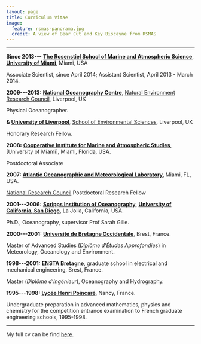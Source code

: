 ```yaml
---
layout: page
title: Curriculum Vitae
image:
  feature: rsmas-panorama.jpg
  credit: A view of Bear Cut and Key Biscayne from RSMAS
---
```


- - -

**Since 2013---** [**The Rosenstiel School of Marine and Atmospheric Science**], [**University of Miami**], Miami, USA

Associate Scientist, since April 2014; Assistant Scientist, April 2013 - March 2014.

**2009---2013:** [**National Oceanography Centre**], [Natural Environment Research Council], Liverpool, UK

Physical Oceanographer.

**&** [**University of Liverpool**], [School of Environmental Sciences], Liverpool, UK

Honorary Research Fellow.

**2008:** [**Cooperative Institute for Marine and Atmospheric Studies**], [University of Miami], Miami, Florida, USA.

Postdoctoral Associate

**2007:** [**Atlantic Oceanographic and Meteorological Laboratory**], Miami, FL, USA.

[National Research Council] Postdoctoral Research Fellow

**2001---2006:** [**Scripps Institution of Oceanography**], [**University of California, San Diego**], La Jolla, California, USA.

Ph.D., Oceanography, supervisor Prof Sarah Gille.

**2000---2001:** [**Université de Bretagne Occidentale**], Brest, France.

Master of Advanced Studies (*Diplôme d’Études Approfondies*) in Meteorology, Oceanology and Environment.

**1998---2001:** [**ENSTA Bretagne**], graduate school in electrical and mechanical engineering, Brest, France.

Master (*Diplôme d’Ingénieur*), Oceanography and Hydrography.

**1995---1998:** [**Lycée Henri Poincaré**], Nancy, France.

Undergraduate preparation in advanced mathematics, physics and chemistry for the competition entrance examination to French graduate engineering schools, 1995-1998.

- - -

My full cv can be find [here](latest-cv.pdf).

[**The Rosenstiel School of Marine and Atmospheric Science**]: http://www.rsmas.miami.edu
[**University of Miami**]: http://www.miami.edu
[**National Oceanography Centre**]: http://www.noc.ac.uk/
[Natural Environment Research Council]: www.nerc.ac.uk
[**University of Liverpool**]: http://www.liv.ac.uk/
[School of Environmental Sciences]: http://www.liv.ac.uk/environmental-sciences/
[**Cooperative Institute for Marine and Atmospheric Studies**]: http://cimas.rsmas.miami.edu
[**Atlantic Oceanographic and Meteorological Laboratory**]: http://www.aoml.noaa.gov
[National Research Council]: http://www.nationalacademies.org/nrc/
[**Scripps Institution of Oceanography**]: http://www.sio.ucsd.edu
[**University of California, San Diego**]: http://www.ucsd.edu
[**Université de Bretagne Occidentale**]: http://www.univ-brest.fr/
[**ENSTA Bretagne**]: http://www.ensta-bretagne.fr/
[**Lycée Henri Poincaré**]: http://www3.ac-nancy-metz.fr/lyc-henri-poincare/
